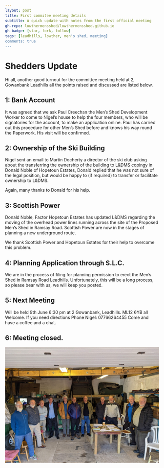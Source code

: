 ```yaml
---
layout: post
title: First commitee meeting details
subtitle: A quick update with notes from the first official meeting 
gh-repo: lowthermensshed/lowthermensshed.github.io
gh-badge: [star, fork, follow]
tags: [leadhills, lowther, men's shed, meeting]
comments: true
---
```

# Shedders Update 

Hi all, another good turnout for the committee meeting held at 2, Gowanbank Leadhills all the points raised and discussed are listed below. 

## 1: Bank Account 

It was agreed that we ask Paul Creechan the Men’s Shed Development Worker to come to Nigel’s house to help the four members, who will be signatories for the account, to make an application online. Paul has carried out this procedure for other Men’s Shed before and knows his way round the Paperwork. His visit will be confirmed. 

## 2: Ownership of the Ski Building 

Nigel sent an email to Martin Docherty a director of the ski club asking about the transferring the ownership of the building to L&DMS copingy in Donald Noble of Hopetoun Estates, Donald replied that he was not sure of the legal position, but would be happy to (if required) to transfer or facilitate ownership to L&DMS. 

Again, many thanks to Donald for his help. 

## 3: Scottish Power 

Donald Noble, Factor Hopetoun Estates has updated L&DMS regarding the moving of the overhead power lines running across the site of the Proposed Men’s Shed in Ramsay Road. Scottish Power are now in the stages of planning a new underground route. 

We thank Scottish Power and Hopetoun Estates for their help to overcome this problem. 

## 4: Planning Application through S.L.C. 

We are in the process of filing for planning permission to erect the Men’s Shed in Ramsay Road Leadhills. Unfortunately, this will be a long process, so please bear with us, we will keep you posted. 

## 5: Next Meeting 

Will be held 9th June 6:30 pm at 2 Gowanbank, Leadhills. ML12 6YB all Welcome. If you need directions Phone Nigel: 07766264455 
Come and have a coffee and a chat. 

## 6: Meeting closed. 

![First Meeting](../assets/img/first_meeting.jpg "Everyone at the first meeting")
